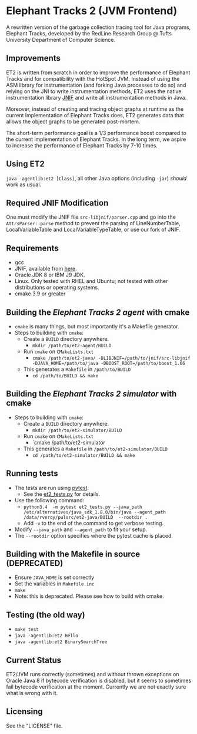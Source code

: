 # Elephant Tracks 2 (JVM Frontend)

A rewritten version of the garbage collection tracing tool for Java programs,
Elephant Tracks, developed by the RedLine Research Group @ Tufts University
Department of Computer Science.

## Improvements
ET2 is written from scratch in order to improve the performance of Elephant Tracks
and for compatibility with the HotSpot JVM. Instead of using the ASM library for
instrumentation (and forking Java processes to do so) and relying on the JNI to
write instrumentation methods, ET2 uses the native instrumentation library
[JNIF](http://sape.inf.usi.ch/jnif) and write all instrumentation methods in Java.

Moreover, instead of creating and tracing object graphs at runtime as the current
implementation of Elephant Tracks does, ET2 generates data that allows the object
graphs to be generated post-mortem.

The short-term performance goal is a 1/3 performance boost compared to the current
implementation of Elephant Tracks. In the long term, we aspire to increase the
performance of Elephant Tracks by 7-10 times.

## Using ET2
`java -agentlib:et2 [Class]`, all other Java options (including `-jar`)
*should* work as usual.

## Required JNIF Modification
One must modify the JNIF file `src-libjnif/parser.cpp` and go into the `AttrsParser::parse`
method to prevent the parsing of LineNumberTable, LocalVariableTable and LocalVariableTypeTable, or
use our fork of JNIF.

## Requirements
   * gcc
   * JNIF, available from [here](https://github.com/ElephantTracksProject/jnif).
   * Oracle JDK 8 or IBM J9 JDK.
   * Linux. Only tested with RHEL and Ubuntu; not tested with other distributions or
     operating systems.
   * cmake 3.9 or greater

## Building the *Elephant Tracks 2 agent* with cmake
   * `cmake` is many things, but most importantly it's a Makefile generator.
   * Steps to building with `cmake`:
       * Create a `BUILD` directory anywhere.
           * `mkdir /path/to/et2-agent/BUILD`
       * Run `cmake` on `CMakeLists.txt`
           * `cmake /path/to/et2-java/
                  -DLIBJNIF=/path/to/jnif/src-libjnif
                  -DJAVA_HOME=/path/to/java
                  -DBOOST_ROOT=/path/to/boost_1.66`
       * This generates a `Makefile` in `/path/to/BUILD`
           * `cd /path/to/BUILD && make`

## Building the *Elephant Tracks 2 simulator* with cmake
   * Steps to building with `cmake`:
       * Create a `BUILD` directory anywhere.
           * `mkdir /path/to/et2-simulator/BUILD`
       * Run `cmake` on `CMakeLists.txt`
           * `cmake /path/to/et2-simulator
       * This generates a `Makefile` in `/path/to/et2-simulator/BUILD`
           * `cd /path/to/et2-simulator/BUILD && make`

## Running tests
   * The tests are run using [pytest](https://docs.pytest.org/en/latest/).
       * See the [et2_tests.py](https://github.com/ElephantTracksProject/et2-java/blob/master/et2_tests.py) for details.
   * Use the following command:
       * `python3.4  -m pytest et2_tests.py --java_path /etc/alternatives/java_sdk_1.8.0/bin/java --agent_path /data/rveroy/pulsrc/et2-java/BUILD  --rootdir .`
       * Add `-v` to the end of the command to get verbose testing.
   * Modify `--java_path` and `--agent_path` to fit your setup.
   * The `--rootdir` option specifies where the pytest cache is placed.

## Building with the Makefile in source (DEPRECATED)
   * Ensure `JAVA_HOME` is set correctly
   * Set the variables in `Makefile.inc`
   * `make`
   * Note: this is deprecated. Please see how to build with cmake.

## Testing (the old way)
   * `make test`
   * `java -agentlib:et2 Hello`
   * `java -agentlib:et2 BinarySearchTree`

## Current Status
ET2/JVM runs correctly (sometimes) and without thrown exceptions on Oracle Java 8 if bytecode verification is disabled,
but it seems to sometimes fail bytecode verification at the moment. Currently we are not exactly sure what is
wrong with it.

## Licensing
See the "LICENSE" file.
